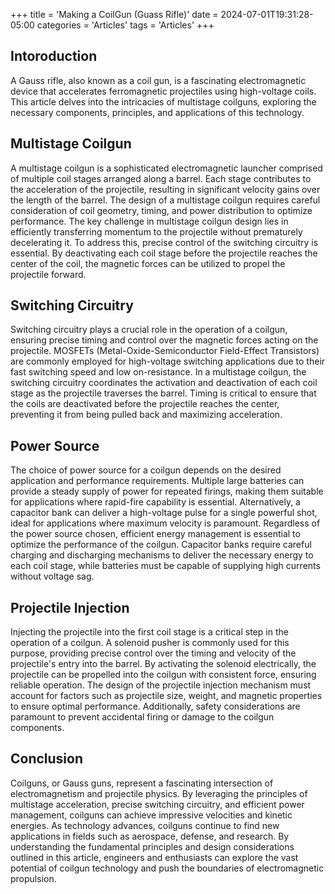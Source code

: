 +++
title = 'Making a CoilGun (Guass Rifle)'
date = 2024-07-01T19:31:28-05:00
categories = 'Articles'
tags = 'Articles'
+++

## Intoroduction

A Gauss rifle, also known as a coil gun, is a fascinating electromagnetic device that accelerates 
ferromagnetic projectiles using high-voltage coils. This article delves into the intricacies of multistage 
coilguns, exploring the necessary components, principles, and applications of this technology.

## Multistage Coilgun

A multistage coilgun is a sophisticated electromagnetic launcher comprised of multiple coil stages arranged 
along a barrel. Each stage contributes to the acceleration of the projectile, resulting in significant 
velocity gains over the length of the barrel. The design of a multistage coilgun requires careful 
consideration of coil geometry, timing, and power distribution to optimize performance.
The key challenge in multistage coilgun design lies in efficiently transferring momentum to the projectile 
without prematurely decelerating it. To address this, precise control of the switching circuitry is essential. 
By deactivating each coil stage before the projectile reaches the center of the coil, the magnetic forces can 
be utilized to propel the projectile forward.

## Switching Circuitry

Switching circuitry plays a crucial role in the operation of a coilgun, ensuring precise timing and control 
over the magnetic forces acting on the projectile. MOSFETs (Metal-Oxide-Semiconductor Field-Effect 
Transistors) are commonly employed for high-voltage switching applications due to their fast switching speed 
and low on-resistance.
In a multistage coilgun, the switching circuitry coordinates the activation and deactivation of each coil 
stage as the projectile traverses the barrel. Timing is critical to ensure that the coils are deactivated 
before the projectile reaches the center, preventing it from being pulled back and maximizing acceleration.

## Power Source

The choice of power source for a coilgun depends on the desired application and performance requirements. 
Multiple large batteries can provide a steady supply of power for repeated firings, making them suitable for 
applications where rapid-fire capability is essential. Alternatively, a capacitor bank can deliver a 
high-voltage pulse for a single powerful shot, ideal for applications where maximum velocity is paramount.
Regardless of the power source chosen, efficient energy management is essential to optimize the performance of 
the coilgun. Capacitor banks require careful charging and discharging mechanisms to deliver the necessary 
energy to each coil stage, while batteries must be capable of supplying high currents without voltage sag.

## Projectile Injection

Injecting the projectile into the first coil stage is a critical step in the operation of a coilgun. A 
solenoid pusher is commonly used for this purpose, providing precise control over the timing and velocity of 
the projectile's entry into the barrel. By activating the solenoid electrically, the projectile can be 
propelled into the coilgun with consistent force, ensuring reliable operation.
The design of the projectile injection mechanism must account for factors such as projectile size, weight, and 
magnetic properties to ensure optimal performance. Additionally, safety considerations are paramount to 
prevent accidental firing or damage to the coilgun components.

## Conclusion

Coilguns, or Gauss guns, represent a fascinating intersection of electromagnetism and projectile physics. By 
leveraging the principles of multistage acceleration, precise switching circuitry, and efficient power 
management, coilguns can achieve impressive velocities and kinetic energies.
As technology advances, coilguns continue to find new applications in fields such as aerospace, defense, and 
research. By understanding the fundamental principles and design considerations outlined in this article, 
engineers and enthusiasts can explore the vast potential of coilgun technology and push the boundaries of 
electromagnetic propulsion.